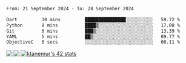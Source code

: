 <!--START_SECTION:waka-->

```txt
From: 21 September 2024 - To: 28 September 2024

Dart         30 mins         ███████████████░░░░░░░░░░   59.72 %
Python       8 mins          ████▒░░░░░░░░░░░░░░░░░░░░   17.00 %
Git          6 mins          ███▒░░░░░░░░░░░░░░░░░░░░░   13.39 %
YAML         5 mins          ██▒░░░░░░░░░░░░░░░░░░░░░░   09.77 %
ObjectiveC   0 secs          ░░░░░░░░░░░░░░░░░░░░░░░░░   00.11 %
```

<!--END_SECTION:waka-->
<a href="https://github.com/anuraghazra/github-readme-stats">
  <img align="left" src="https://github-readme-stats.vercel.app/api?username=Tanesan&count_private=true&show_icons=true" />
<img align="left" src="https://github-readme-stats.vercel.app/api/top-langs/?username=Tanesan" />
</a>

[![ktanemur's 42 stats](https://badge42.vercel.app/api/v2/cl1wslf6s002109l771rng2w8/stats?cursusId=21&coalitionId=62)](https://github.com/JaeSeoKim/badge42)
